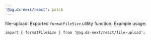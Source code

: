 ```yaml
---
'@ag.ds-next/react': patch
---
```


file-upload: Exported `formatFileSize` utility function. Example usage:

```tsx
import { formatFileSize } from '@ag.ds-next/react/file-upload';
```

